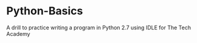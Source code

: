 # Python-Basics
A drill to practice writing a program in Python 2.7 using IDLE for The Tech Academy

